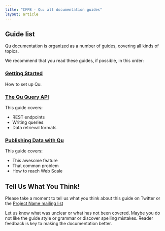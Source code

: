 ```yaml
---
title: "CFPB - Qu: all documentation guides"
layout: article
---
```


## Guide list

Qu documentation is organized as a number of guides, covering all kinds of topics.

We recommend that you read these guides, if possible, in this order:


### [Getting Started](/qu/articles/getting_started.html)

How to set up Qu.

### [The Qu Query API](/qu/articles/queries.html)

This guide covers:

 * REST endpoints
 * Writing queries
 * Data retrieval formats

### [Publishing Data with Qu](/qu/articles/data_publishing.html)

This guide covers:

 * This awesome feature
 * That common problem
 * How to reach Web Scale


## Tell Us What You Think!

Please take a moment to tell us what you think about this guide on Twitter or the [Project Name mailing list](/)

Let us know what was unclear or what has not been covered. Maybe you do not like the guide style or grammar or discover spelling mistakes. Reader feedback is key to making the documentation better.

